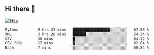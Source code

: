 ## Hi there 👋

<!--
**alihaqberdi/alihaqberdi** is a ✨ _special_ ✨ repository because its `README.md` (this file) appears on your GitHub profile.

Here are some ideas to get you started:

- 🔭 I’m currently working on ...
- 🌱 I’m currently learning ...
- 👯 I’m looking to collaborate on ...
- 🤔 I’m looking for help with ...
- 💬 Ask me about ...
- 📫 How to reach me: ...
- 😄 Pronouns: ...
- ⚡ Fun fact: ...
-->

[![Hits](https://hits.sh/github.com/alihaqberdi.svg)](https://hits.sh/github.com/alihaqberdi/)

<!--START_SECTION:waka-->

```txt
Python         9 hrs 33 mins   █████████████████░░░░░░░░   67.56 %
XML            3 hrs 26 mins   ██████░░░░░░░░░░░░░░░░░░░   24.34 %
CSV            36 mins         █░░░░░░░░░░░░░░░░░░░░░░░░   04.32 %
CSV file       17 mins         ▓░░░░░░░░░░░░░░░░░░░░░░░░   02.04 %
Bash           7 mins          ▒░░░░░░░░░░░░░░░░░░░░░░░░   00.84 %
```

<!--END_SECTION:waka-->
